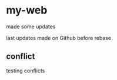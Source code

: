 # my-web

made some updates

last updates made on Github before rebase

## conflict

testing conflicts


